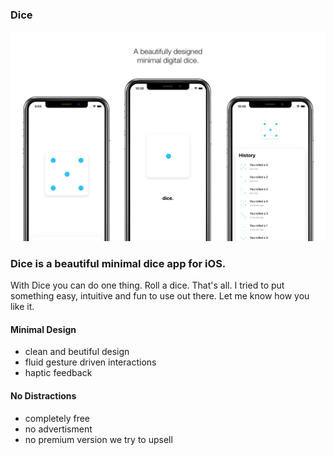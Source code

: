 ### Dice 

![alt text](dice_wallpaper.png)

### Dice is a beautiful minimal dice app for iOS. 

With Dice you can do one thing. 
Roll a dice. 
That's all. 
I tried to put something easy, intuitive and fun to use out there. 
Let me know how you like it.

#### Minimal Design
- clean and beutiful design 
- fluid gesture driven interactions
- haptic feedback 

#### No Distractions
- completely free
- no advertisment
- no premium version we try to upsell

